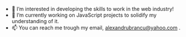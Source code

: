 - 👀 I’m interested in developing the skills to work in the web industry!
- 🌱 I’m currently working on JavaScript projects to solidify my understanding of it.
- 📫 You can reach me trough my email, alexandrubrancu@yahoo.com .
